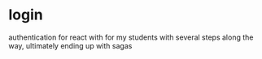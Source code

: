 # login

authentication for react with for my students with several steps along the way, ultimately ending up with sagas
